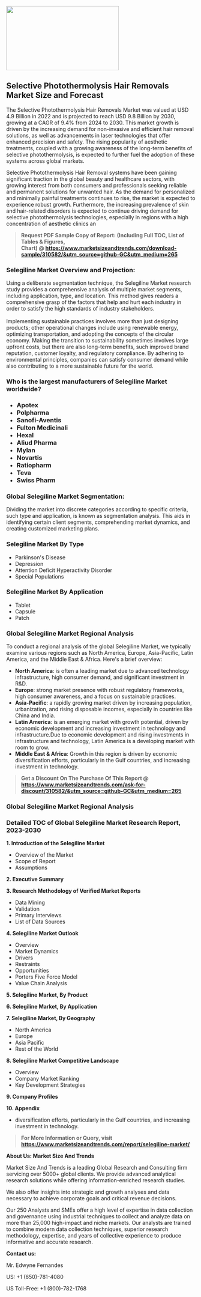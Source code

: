 <p><img class="alignnone size-medium wp-image-20088" src="https://ffe5etoiles.com/wp-content/uploads/2024/12/MST1-300x171.png" alt="" width="300" height="171" /></p><h2>Selective Photothermolysis Hair Removals Market Size and Forecast</h2><p>The Selective Photothermolysis Hair Removals Market was valued at USD 4.9 Billion in 2022 and is projected to reach USD 9.8 Billion by 2030, growing at a CAGR of 9.4% from 2024 to 2030. This market growth is driven by the increasing demand for non-invasive and efficient hair removal solutions, as well as advancements in laser technologies that offer enhanced precision and safety. The rising popularity of aesthetic treatments, coupled with a growing awareness of the long-term benefits of selective photothermolysis, is expected to further fuel the adoption of these systems across global markets.</p><p>Selective Photothermolysis Hair Removal systems have been gaining significant traction in the global beauty and healthcare sectors, with growing interest from both consumers and professionals seeking reliable and permanent solutions for unwanted hair. As the demand for personalized and minimally painful treatments continues to rise, the market is expected to experience robust growth. Furthermore, the increasing prevalence of skin and hair-related disorders is expected to continue driving demand for selective photothermolysis technologies, especially in regions with a high concentration of aesthetic clinics an</p><blockquote id="" class=""><strong>Request PDF Sample Copy of Report: (Including Full TOC, List of Tables &amp; Figures, Chart)&nbsp;@&nbsp;<strong><a href="https://www.marketsizeandtrends.com/download-sample/310582/&utm_source=github-GC&utm_medium=265" target="_blank">https://www.marketsizeandtrends.com/download-sample/310582/&utm_source=github-GC&utm_medium=265</a></strong></strong></blockquote><h3 id="" class="">Selegiline Market&nbsp;Overview and Projection:</h3><p id="" class="">Using a deliberate segmentation technique, the Selegiline Market research study provides a comprehensive analysis of multiple market segments, including application, type, and location. This method gives readers a comprehensive grasp of the factors that help and hurt each industry in order to satisfy the high standards of industry stakeholders. <br /> <br />Implementing sustainable practices involves more than just designing products; other operational changes include using renewable energy, optimizing transportation, and adopting the concepts of the circular economy. Making the transition to sustainability sometimes involves large upfront costs, but there are also long-term benefits, such improved brand reputation, customer loyalty, and regulatory compliance. By adhering to environmental principles, companies can satisfy consumer demand while also contributing to a more sustainable future for the world.</p><h3 id="" class="">Who is the largest manufacturers of&nbsp;Selegiline Market worldwide?</h3><h3 class=""><p><ul><li>Apotex </li><li> Polpharma </li><li> Sanofi-Aventis </li><li> Fulton Medicinali </li><li> Hexal </li><li> Aliud Pharma </li><li> Mylan </li><li> Novartis </li><li> Ratiopharm </li><li> Teva </li><li> Swiss Pharm</li></ul></p></h3><h3 id="" class="">Global&nbsp;Selegiline Market Segmentation:</h3><p id="" class="">Dividing the market into discrete categories according to specific criteria, such type and application, is known as segmentation analysis. This aids in identifying certain client segments, comprehending market dynamics, and creating customized marketing plans.</p><h3 id="" class="">Selegiline Market&nbsp;By Type</h3><p><p><ul><li>Parkinson's Disease</li><li> Depression</li><li> Attention Deficit Hyperactivity Disorder</li><li> Special Populations</p></li></ul></p></p><h3 id="" class="">Selegiline Market&nbsp;By Application</h3><p class=""><p><ul><li>Tablet</li><li> Capsule</li><li> Patch</li></ul></p></p><h3 id="" class="">Global Selegiline Market Regional Analysis</h3><p id="" class="">To conduct a regional analysis of the global Selegiline Market, we typically examine various regions such as North America, Europe, Asia-Pacific, Latin America, and the Middle East &amp; Africa. Here's a brief overview:</p><ul><li><strong>North America</strong>: is often a leading market due to advanced technology infrastructure, high consumer demand, and significant investment in R&amp;D.</li><li><strong>Europe</strong>: strong market presence with robust regulatory frameworks, high consumer awareness, and a focus on sustainable practices.</li><li><strong>Asia-Pacific</strong>: a rapidly growing market driven by increasing population, urbanization, and rising disposable incomes, especially in countries like China and India.</li><li><strong>Latin America</strong>: is an emerging market with growth potential, driven by economic development and increasing investment in technology and infrastructure.Due to economic development and rising investments in infrastructure and technology, Latin America is a developing market with room to grow.</li><li><strong>Middle East &amp; Africa</strong>: Growth in this region is driven by economic diversification efforts, particularly in the Gulf countries, and increasing investment in technology.</li></ul><blockquote id="" class=""><strong>Get a Discount On The Purchase Of This Report @ <strong><a href="https://www.marketsizeandtrends.com/ask-for-discount/310582/&utm_source=github-GC&utm_medium=265" target="_blank">https://www.marketsizeandtrends.com/ask-for-discount/310582/&utm_source=github-GC&utm_medium=265</a></strong></strong></blockquote><h3 id="" class="">Global Selegiline Market Regional Analysis</h3><h3 id="" class="">Detailed TOC of Global Selegiline Market Research Report, 2023-2030</h3><p id="" class=""><strong>1. Introduction of the Selegiline Market</strong></p><ul><li>Overview of the Market</li><li>Scope of Report</li><li>Assumptions</li></ul><p id="" class=""><strong>2. Executive Summary</strong></p><p id="" class=""><strong>3. Research Methodology of Verified Market Reports</strong></p><ul><li>Data Mining</li><li>Validation</li><li>Primary Interviews</li><li>List of Data Sources</li></ul><p id="" class=""><strong>4. Selegiline Market Outlook</strong></p><ul><li>Overview</li><li>Market Dynamics</li><li>Drivers</li><li>Restraints</li><li>Opportunities</li><li>Porters Five Force Model</li><li>Value Chain Analysis</li></ul><p id="" class=""><strong>5. Selegiline Market, By Product</strong></p><p id="" class=""><strong>6. Selegiline Market, By Application</strong></p><p id="" class=""><strong>7. Selegiline Market, By Geography</strong></p><ul><li>North America</li><li>Europe</li><li>Asia Pacific</li><li>Rest of the World</li></ul><p id="" class=""><strong>8. Selegiline Market Competitive Landscape</strong></p><ul><li>Overview</li><li>Company Market Ranking</li><li>Key Development Strategies</li></ul><p id="" class=""><strong>9. Company Profiles</strong></p><p id="" class=""><strong>10. Appendix</strong></p><ul><li>diversification efforts, particularly in the Gulf countries, and increasing investment in technology.</li></ul><blockquote id="" class=""><strong>For More Information or Query, visit <strong><strong><a href="https://www.marketsizeandtrends.com/report/selegiline-market/" target="_blank">https://www.marketsizeandtrends.com/report/selegiline-market/</a></strong></strong></strong></blockquote><p id="" class=""><strong>About Us: Market Size And Trends</strong></p><p id="" class="">Market Size And Trends is a leading Global Research and Consulting firm servicing over 5000+ global clients. We provide advanced analytical research solutions while offering information-enriched research studies.</p><p id="" class="">We also offer insights into strategic and growth analyses and data necessary to achieve corporate goals and critical revenue decisions.</p><p id="" class="">Our 250 Analysts and SMEs offer a high level of expertise in data collection and governance using industrial techniques to collect and analyze data on more than 25,000 high-impact and niche markets. Our analysts are trained to combine modern data collection techniques, superior research methodology, expertise, and years of collective experience to produce informative and accurate research.</p><p id="" class=""><strong>Contact us:</strong></p><p id="" class="">Mr. Edwyne Fernandes</p><p id="" class="">US: +1 (650)-781-4080</p><p id="" class="">US Toll-Free: +1 (800)-782-1768</p>
